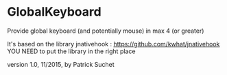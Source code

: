 # GlobalKeyboard
Provide global keyboard (and potentially mouse) in max 4 (or greater)

It's based on the library jnativehook : https://github.com/kwhat/jnativehook
YOU NEED to put the library in the right place

version 1.0, 11/2015, by Patrick Suchet
